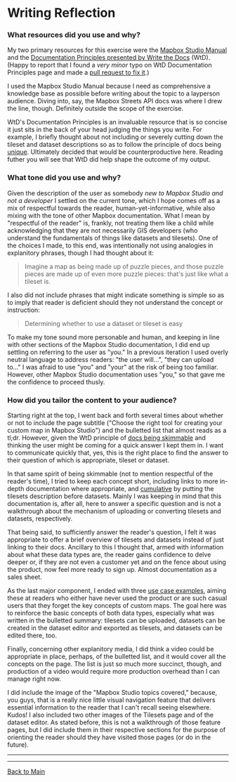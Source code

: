 # Writing Reflection

### What resources did you use and why?
My two primary resources for this exercise were the [Mapbox Studio
Manual](https://www.mapbox.com/studio-manual/overview/) and the [Documentation Principles presented by Write the
Docs](https://www.writethedocs.org/guide/writing/docs-principles/) (WtD). (Happy to report that I found a _very minor_
typo on WtD Documentation Principles page and made a [pull request to fix it](https://github.com/writethedocs/www/pull/713).)

I used the Mapbox Studio Manual because I need as comprehensive a knowledge base as possible before writing
about the topic to a layperson audience. Diving into, say, the Mapbox Streets API docs was where I drew the line, though.
Definitely outside the scope of the exercise.

WtD's Documentation Principles is an invaluable resource that is so concise it just sits in the back of your head
judging the things you write. For example, I briefly thought about not including or severely cutting down the tileset
and dataset descriptions so as to follow the principle of docs being
[unique](https://www.writethedocs.org/guide/writing/docs-principles/#unique). Ultimately decided that would be
counterproductive here. Reading futher you will see that WtD did help shape the outcome of my output.

### What tone did you use and why?
Given the description of the user as somebody _new to Mapbox Studio and not a developer_ I settled on the current tone,
which I hope comes off as a mix of respectful towards the reader, human-yet-informative, while also mixing with the tone of
other Mapbox documentation. What I mean by "respectful of the reader" is, frankly, not treating them like a child while
acknowledging that they are not necessarily GIS developers (who understand the fundamentals of things like datasets and
tilesets). One of the choices I made, to this end, was intentionally not using analogies in explanitory phrases, though I had thought about it:

> Imagine a map as being made up of puzzle pieces, and those puzzle pieces are made up of even more puzzle pieces:
> that's just like what a tileset is.

I also did not include phrases that might indicate something is simple so as to imply that reader is deficient should
they not understand the concept or instruction:

> Determining whether to use a dataset or tileset is easy

To make my tone sound more personable and human, and keeping in line with other sections of the Mapbox Studio
documentation, I did end up settling on referring to the user as "you." In a previous iteration I used overly neutral
language to address readers: "the user will...", "they can upload to..." I was afraid to use "you" and "your" at the risk
of being too familiar. However, other Mapbox Studio documentation uses "you," so that gave me the confidence to proceed thusly.

### How did you tailor the content to your audience?
Starting right at the top, I went back and forth several times about whether or not to include the page subtitle ("Choose the
right tool for creating your custom map in Mapbox Studio") and the bulletted list that almost reads as a tl;dr. However,
given the WtD principle of [docs being skimmable](https://www.writethedocs.org/guide/writing/docs-principles/#skimmable)
and thinking the user might be coming for a quick answer I kept them in. I want to communicate quickly that, yes, this
is the right place to find the answer to their question of which is appropriate, tileset or dataset.

In that same spirit of being skimmable (not to mention respectful of the reader's time), I tried to keep each concept short, including links to more in-depth
documentation where appropriate, and
[cumulative](https://www.writethedocs.org/guide/writing/docs-principles/#cumulative) by putting the tilesets description
before datasets. Mainly I was keeping in mind that this documentation is, after all, here to answer a specific question and is not a
walkthrough about the mechanism of uploading or converting tilesets and datasets, respectively.

That being said, to sufficiently answer the reader's question, I felt it was appropriate to offer a brief overview of
tilesets and datasets instead of just linking to their docs. Ancillary to this I thought that, armed with information about what
these data types are, the reader gains confidence to delve deeper or, if they are not even a customer yet and on the fence
about using the product, now feel more ready to sign up. Almost documentation as a sales sheet.

As the last major component, I ended with three [use case examples](https://www.writethedocs.org/guide/writing/docs-principles/#exemplary), aiming these at readers who either have never used the product
or are such casual users that they forget the key concepts of custom maps. The goal here was to reinforce the basic
concepts of both data types, especially what was written in the bulletted summary: tilesets can be uploaded, datasets
can be created in the dataset editor and exported as tilesets, and datasets can be edited there, too.

Finally, concerning other explanitory media, I did think a video could be appropriate in place, perhaps, of the
bulletted list, and it would cover all the concepts on the page. The list is just so much more succinct, though, and
production of a video would require more production overhead than I can manage right now.

I did include the image of the "Mapbox Studio topics covered," because, you guys, that is a really nice little visual navigation
feature that delivers essential information to the reader that I can't recall seeing elsewhere. Kudos! I also
included two other images of the Tilesets page and of the dataset editor. As stated before, this is not a walkthrough of
those feature pages, but I did include them in their respective sections for the purpose of orienting the reader should
they have visited those pages (or do in the future).

---
---

[Back to Main](https://mayormcmatt.github.io/mb-doc-test/main.html)